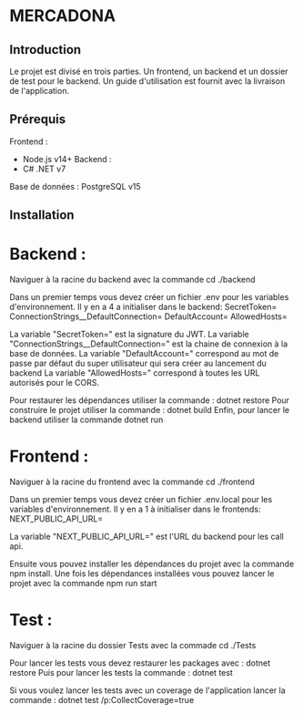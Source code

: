 # MERCADONA

## Introduction

Le projet est divisé en trois parties. Un frontend, un backend et un dossier de test pour le backend.
Un guide d'utilisation est fournit avec la livraison de l'application.

## Prérequis

Frontend : 
- Node.js v14+
Backend :
- C# .NET v7

Base de données : PostgreSQL v15

## Installation

# Backend : 

Naviguer à la racine du backend avec la commande cd ./backend

Dans un premier temps vous devez créer un fichier .env pour les variables d'environnement. Il y en a 4 a initialiser dans le backend: 
SecretToken=
ConnectionStrings__DefaultConnection=
DefaultAccount=
AllowedHosts=

La variable "SecretToken=" est la signature du JWT.
La variable "ConnectionStrings__DefaultConnection=" est la chaine de connexion à la base de données.
La variable "DefaultAccount=" correspond au mot de passe par défaut du super utilisateur qui sera créer au lancement du backend
La variable "AllowedHosts=" correspond à toutes les URL autorisés pour le CORS.

Pour restaurer les dépendances utiliser la commande : dotnet restore
Pour construire le projet utiliser la commande : dotnet build
Enfin, pour lancer le backend utiliser la commande dotnet run

# Frontend : 

Naviguer à la racine du frontend avec la commande cd ./frontend

Dans un premier temps vous devez créer un fichier .env.local pour les variables d'environnement. Il y en a 1 à initialiser dans le frontends: 
NEXT_PUBLIC_API_URL=

La variable  "NEXT_PUBLIC_API_URL=" est l'URL du backend pour les call api.

Ensuite vous pouvez installer les dépendances du projet avec la commande npm install.
Une fois les dépendances installées vous pouvez lancer le projet avec la commande npm run start

# Test :

Naviguer à la racine du dossier Tests avec la commade cd ./Tests

Pour lancer les tests vous devez restaurer les packages avec : dotnet restore
Puis pour lancer les tests la commande : dotnet test 

Si vous voulez lancer les tests avec un coverage de l'application lancer la commande : dotnet test /p:CollectCoverage=true
